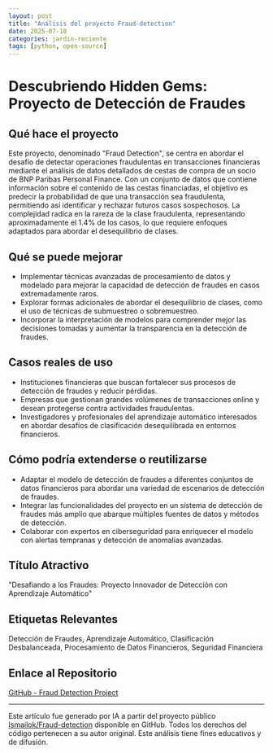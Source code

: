 ```yaml
---
layout: post
title: "Análisis del proyecto Fraud-detection"
date: 2025-07-18
categories: jardin-reciente
tags: [python, open-source]
---
```

    
# Descubriendo Hidden Gems: Proyecto de Detección de Fraudes

## Qué hace el proyecto
Este proyecto, denominado "Fraud Detection", se centra en abordar el desafío de detectar operaciones fraudulentas en transacciones financieras mediante el análisis de datos detallados de cestas de compra de un socio de BNP Paribas Personal Finance. Con un conjunto de datos que contiene información sobre el contenido de las cestas financiadas, el objetivo es predecir la probabilidad de que una transacción sea fraudulenta, permitiendo así identificar y rechazar futuros casos sospechosos. La complejidad radica en la rareza de la clase fraudulenta, representando aproximadamente el 1.4% de los casos, lo que requiere enfoques adaptados para abordar el desequilibrio de clases.

## Qué se puede mejorar
- Implementar técnicas avanzadas de procesamiento de datos y modelado para mejorar la capacidad de detección de fraudes en casos extremadamente raros.
- Explorar formas adicionales de abordar el desequilibrio de clases, como el uso de técnicas de submuestreo o sobremuestreo.
- Incorporar la interpretación de modelos para comprender mejor las decisiones tomadas y aumentar la transparencia en la detección de fraudes.

## Casos reales de uso
- Instituciones financieras que buscan fortalecer sus procesos de detección de fraudes y reducir pérdidas.
- Empresas que gestionan grandes volúmenes de transacciones online y desean protegerse contra actividades fraudulentas.
- Investigadores y profesionales del aprendizaje automático interesados en abordar desafíos de clasificación desequilibrada en entornos financieros.

## Cómo podría extenderse o reutilizarse
- Adaptar el modelo de detección de fraudes a diferentes conjuntos de datos financieros para abordar una variedad de escenarios de detección de fraudes.
- Integrar las funcionalidades del proyecto en un sistema de detección de fraudes más amplio que abarque múltiples fuentes de datos y métodos de detección.
- Colaborar con expertos en ciberseguridad para enriquecer el modelo con alertas tempranas y detección de anomalías avanzadas.

## Título Atractivo
"Desafiando a los Fraudes: Proyecto Innovador de Detección con Aprendizaje Automático"

## Etiquetas Relevantes
Detección de Fraudes, Aprendizaje Automático, Clasificación Desbalanceada, Procesamiento de Datos Financieros, Seguridad Financiera

## Enlace al Repositorio
[GitHub - Fraud Detection Project](https://github.com/Ismailok/Fraud-detection)

---

Este artículo fue generado por IA a partir del proyecto público [Ismailok/Fraud-detection](https://github.com/Ismailok/Fraud-detection) disponible en GitHub. Todos los derechos del código pertenecen a su autor original. Este análisis tiene fines educativos y de difusión.